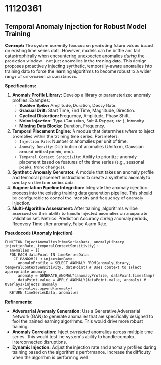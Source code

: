 # 11120361

## Temporal Anomaly Injection for Robust Model Training

**Concept:** The system currently focuses on predicting future values based on existing time series data. However, models can be brittle and fail catastrophically when encountering unexpected anomalies *during* the prediction window – not just anomalies in the training data. This design proposes proactively injecting synthetic, temporally-aware anomalies into training data to force the learning algorithms to become robust to a wider range of unforeseen circumstances.

**Specifications:**

1.  **Anomaly Profile Library:** Develop a library of parameterized anomaly profiles. Examples:
    *   **Sudden Spike:** Amplitude, Duration, Decay Rate.
    *   **Gradual Drift:** Start Time, End Time, Magnitude, Direction.
    *   **Cyclical Distortion:** Frequency, Amplitude, Phase Shift.
    *   **Noise Injection:** Type (Gaussian, Salt & Pepper, etc.), Intensity.
    *   **Missing Data Blocks:** Duration, Frequency.
2.  **Temporal Placement Engine:** A module that determines *where* to inject anomalies within the training time series. Parameters:
    *   `Injection Rate`: Number of anomalies per unit of time.
    *   `Anomaly Density`: Distribution of anomalies (Uniform, Gaussian around critical points, etc.).
    *   `Temporal Context Sensitivity`: Ability to prioritize anomaly placement based on features of the time series (e.g., seasonal peaks, trend changes).
3.  **Synthetic Anomaly Generator:**  A module that takes an anomaly profile and temporal placement instructions to create a synthetic anomaly to overlay on the time series data.
4.  **Augmentation Pipeline Integration:** Integrate the anomaly injection process into the existing training data generation pipeline.  This should be configurable to control the intensity and frequency of anomaly injection.
5.  **Multi-Algorithm Assessment:** After training, algorithms will be assessed on their ability to handle injected anomalies on a separate validation set. Metrics: Prediction Accuracy *during* anomaly periods, Recovery Time after anomaly, False Alarm Rate.

**Pseudocode (Anomaly Injection):**

```
FUNCTION InjectAnomalies(timeSeriesData, anomalyLibrary, injectionRate, temporalContextSensitivity):
  anomalies = []
  FOR EACH dataPoint IN timeSeriesData:
    IF RANDOM() < injectionRate:
      anomalyProfile = SELECT_ANOMALY_FROM(anomalyLibrary, temporalContextSensitivity, dataPoint) # Uses context to select appropriate anomaly
      anomaly = GENERATE_ANOMALY(anomalyProfile, dataPoint.timestamp)
      dataPoint.value = APPLY_ANOMALY(dataPoint.value, anomaly) # Overlays/injects anomaly
      anomalies.append(anomaly)
  RETURN timeSeriesData, anomalies
```

**Refinements:**

*   **Adversarial Anomaly Generation:**  Use a Generative Adversarial Network (GAN) to generate anomalies that are specifically designed to fool the trained learning algorithms. This would drive more robust training.
*   **Anomaly Correlation:** Inject *correlated* anomalies across multiple time series. This would test the system's ability to handle complex, interconnected disruptions.
*    **Dynamic Injection:** Adjust the injection rate and anomaly profiles during training based on the algorithm's performance.  Increase the difficulty when the algorithm is performing well.